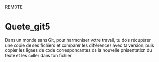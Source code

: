 REMOTE
# Quete_git5
Dans un monde sans Git, pour harmoniser votre travail, tu dois récupérer une copie de ses fichiers et comparer les différences avec ta version, puis copier les lignes de code correspondantes de la nouvelle présentation du texte et les coller dans ton fichier.
